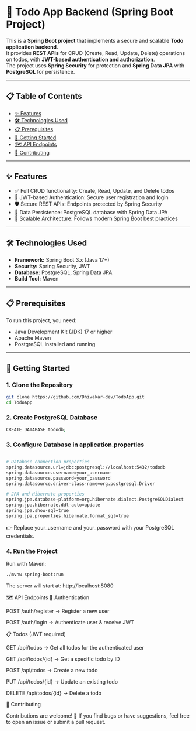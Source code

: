 # 🚀 Todo App Backend (Spring Boot Project)  

This is a **Spring Boot project** that implements a secure and scalable **Todo application backend**.  
It provides **REST APIs** for CRUD (Create, Read, Update, Delete) operations on todos, with **JWT-based authentication and authorization**.  
The project uses **Spring Security** for protection and **Spring Data JPA** with **PostgreSQL** for persistence.  

---

## 📋 Table of Contents  
- [✨ Features](#-features)  
- [🛠️ Technologies Used](#️-technologies-used)  
- [📋 Prerequisites](#-prerequisites)  
- [🏁 Getting Started](#-getting-started)  
- [🗺️ API Endpoints](#️-api-endpoints)  
- [🤝 Contributing](#-contributing)  

---

## ✨ Features  
- ✅ Full CRUD functionality: Create, Read, Update, and Delete todos  
- 🔑 JWT-based Authentication: Secure user registration and login  
- 🛡️ Secure REST APIs: Endpoints protected by Spring Security  
- 💾 Data Persistence: PostgreSQL database with Spring Data JPA  
- 📐 Scalable Architecture: Follows modern Spring Boot best practices  

---

## 🛠️ Technologies Used  
- **Framework:** Spring Boot 3.x (Java 17+)  
- **Security:** Spring Security, JWT  
- **Database:** PostgreSQL, Spring Data JPA  
- **Build Tool:** Maven  

---

## 📋 Prerequisites  
To run this project, you need:  
- Java Development Kit (JDK) 17 or higher  
- Apache Maven  
- PostgreSQL installed and running  

---

## 🏁 Getting Started  

### 1. Clone the Repository  
```bash
git clone https://github.com/Dhivakar-dev/TodoApp.git
cd TodoApp
```
### 2. Create PostgreSQL Database
```bash
CREATE DATABASE tododb;
```

### 3. Configure Database in application.properties
```bash

# Database connection properties
spring.datasource.url=jdbc:postgresql://localhost:5432/tododb
spring.datasource.username=your_username
spring.datasource.password=your_password
spring.datasource.driver-class-name=org.postgresql.Driver

# JPA and Hibernate properties
spring.jpa.database-platform=org.hibernate.dialect.PostgreSQLDialect
spring.jpa.hibernate.ddl-auto=update
spring.jpa.show-sql=true
spring.jpa.properties.hibernate.format_sql=true

```



👉 Replace your_username and your_password with your PostgreSQL credentials.

### 4. Run the Project

Run with Maven:
```bash
./mvnw spring-boot:run
```

The server will start at: http://localhost:8080

🗺️ API Endpoints
🔑 Authentication

POST /auth/register → Register a new user

POST /auth/login → Authenticate user & receive JWT

📋 Todos (JWT required)

GET /api/todos → Get all todos for the authenticated user

GET /api/todos/{id} → Get a specific todo by ID

POST /api/todos → Create a new todo

PUT /api/todos/{id} → Update an existing todo

DELETE /api/todos/{id} → Delete a todo

🤝 Contributing

Contributions are welcome! 🎉
If you find bugs or have suggestions, feel free to open an issue or submit a pull request.




